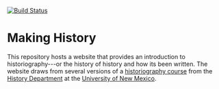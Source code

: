 [![Build Status](https://travis-ci.com/unm-historiography/intro-guide.svg?branch=master)](https://travis-ci.com/unm-historiography/intro-guide)

# Making History
This repository hosts a website that provides an introduction to historiography---or the history of history and how its been written. The website draws from several versions of a [historiography course](http://fredgibbs.net/courses/historiography) from the [History Department](http://history.unm.edu) at the [University of New Mexico](http://unm.edu).

